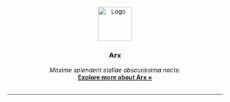 <p align="center">
  <!-- <a href="https://docs.arx.io/"> -->
    <img src="https://github.com/corynthian/arx/blob/main/doc/static/arx_brand.png" alt="Logo" width="80" height="80">
  <!-- </a> -->
  
  <h3 align="center">Arx</h3>

  <p align="center">
    <i>Maxime splendent stellae obscurissima nocte.</i>
    <br />
    <a href="#"><strong>Explore more about Arx »</strong></a>
    <br />
    <br />
    <!-- <a href="https://discord.gg/arx">Community</a> 
    ·
    <a href="https://docs.arx.io/">Docs</a> -->
  </p>
</p>
<hr>
